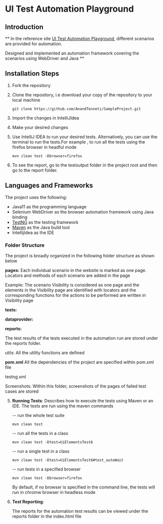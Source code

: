 <h1>UI Test Automation Playground</h1>
<h2>Introduction</h2>

**
In the reference site  <a href="http://uitestingplayground.com/">UI Test Automation 
Playground</a>, different scenarios are provided for automation. 

Designed and implemented an automation framework covering the scenarios using WebDriver and Java
**

<h2>Installation Steps</h2>

1. Fork the repository

2. Clone the repository, i.e download your copy of the repository to your local machine

       git clone https://github.com/AnandTenneti/SampleProject.git

3. Import the changes in IntelliJIdea

4. Make your desired changes

5. Use IntelliJ IDEA to run your desired tests. Alternatively, you can use the terminal
 to run the tests.For example , to run all the tests using the firefox browser in headful mode
   
       mvn clean test -Dbrowser=firefox
   
6. To see the report, go to the testoutput folder in the project root and then go to the report folder.


<h2>Languages and Frameworks</h2>
The project uses the following:
 

   * Java11 as the programming language
   * Selenium WebDriver as the browser automation framework using Java binding
   * <a href="https://testng.org/">TestNG</a> as the testing framework
   * <a href="https://maven.apache.org/">Maven</a> as the Java build tool
   * IntellijIdea as the IDE

<h3>Folder Structure</h3>

The project is broadly organized in the following folder structure as shown below


**pages:** 
Each individual scenario in the website is marked as one page. Locators and methods of each 
scenario are added in the page

  Example:
     The scenario Visibility is considered as one page and the elements in the 
 Visibility page are identified with locators and the corresponding functions for the actions to 
be performed are written in Visibility page

**tests:**

**dataprovider:**

**reports:**

The test results of the tests executed in the automation run are stored under the reports folder.




utils:
All the utility functions are defined

<b>pom.xml</b>
All the dependencies of the project are specified within pom.xml file

testng.xml


Screenshots:
Within this folder, screenshots of the pages of failed test cases are stored 

5. **Running Tests**: Describes how to execute the tests using Maven or an IDE.
   The tests are run using the maven commands
   
   -- run the whole test suite
             
       mvn clean test

   -- run all the tests in a class

       mvn clean test -Dtest=UiElementsTest6 
   
   -- run a single test in a class
          
       mvn clean test -Dtest=UiElementsTest6#test_autoWait

   -- run tests in a specified browser
   
       mvn clean test -Dbrowser=firefox

   By default, if no browser is specified in the command line, the tests will run in chromw
   browser in headless mode
6. **Test Reporting**: 

   The reports for the automation test results can be viewed under the reports 
   folder in the index.html file

